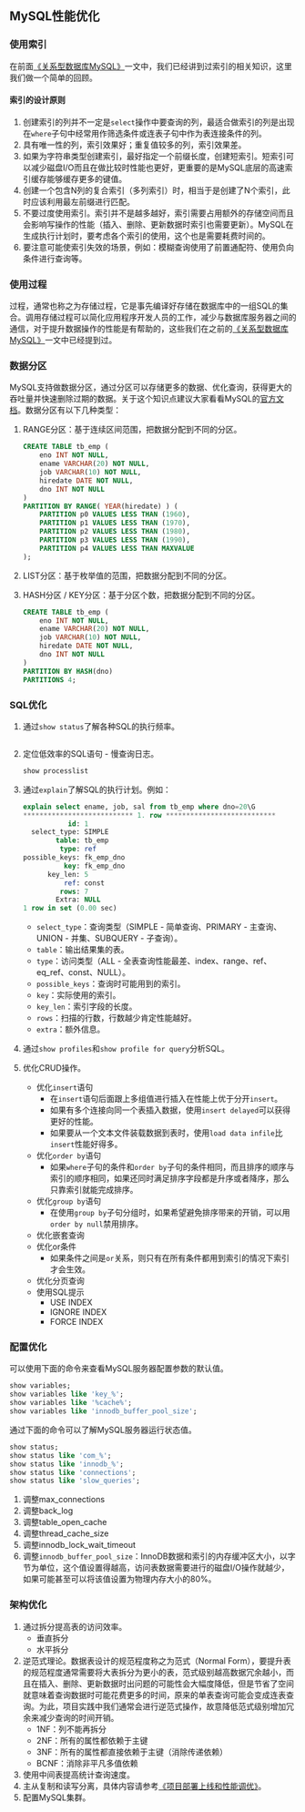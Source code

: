 ## MySQL性能优化

### 使用索引

在前面[《关系型数据库MySQL》](../Day36-40/36-38.关系型数据库MySQL.md)一文中，我们已经讲到过索引的相关知识，这里我们做一个简单的回顾。

#### 索引的设计原则

1. 创建索引的列并不一定是`select`操作中要查询的列，最适合做索引的列是出现在`where`子句中经常用作筛选条件或连表子句中作为表连接条件的列。
2. 具有唯一性的列，索引效果好；重复值较多的列，索引效果差。
3. 如果为字符串类型创建索引，最好指定一个前缀长度，创建短索引。短索引可以减少磁盘I/O而且在做比较时性能也更好，更重要的是MySQL底层的高速索引缓存能够缓存更多的键值。
4. 创建一个包含N列的复合索引（多列索引）时，相当于是创建了N个索引，此时应该利用最左前缀进行匹配。
5. 不要过度使用索引。索引并不是越多越好，索引需要占用额外的存储空间而且会影响写操作的性能（插入、删除、更新数据时索引也需要更新）。MySQL在生成执行计划时，要考虑各个索引的使用，这个也是需要耗费时间的。
6. 要注意可能使索引失效的场景，例如：模糊查询使用了前置通配符、使用负向条件进行查询等。

### 使用过程

过程，通常也称之为存储过程，它是事先编译好存储在数据库中的一组SQL的集合。调用存储过程可以简化应用程序开发人员的工作，减少与数据库服务器之间的通信，对于提升数据操作的性能是有帮助的，这些我们在之前的[《关系型数据库MySQL》](../Day36-40/36-38.关系型数据库MySQL.md)一文中已经提到过。



### 数据分区

MySQL支持做数据分区，通过分区可以存储更多的数据、优化查询，获得更大的吞吐量并快速删除过期的数据。关于这个知识点建议大家看看MySQL的[官方文档](https://dev.mysql.com/doc/refman/5.7/en/partitioning-overview.html)。数据分区有以下几种类型：

1. RANGE分区：基于连续区间范围，把数据分配到不同的分区。

   ```SQL
   CREATE TABLE tb_emp (
       eno INT NOT NULL,
       ename VARCHAR(20) NOT NULL,
       job VARCHAR(10) NOT NULL,
       hiredate DATE NOT NULL,
       dno INT NOT NULL
   )
   PARTITION BY RANGE( YEAR(hiredate) ) (
       PARTITION p0 VALUES LESS THAN (1960),
       PARTITION p1 VALUES LESS THAN (1970),
       PARTITION p2 VALUES LESS THAN (1980),
       PARTITION p3 VALUES LESS THAN (1990),
       PARTITION p4 VALUES LESS THAN MAXVALUE
   );
   ```

2. LIST分区：基于枚举值的范围，把数据分配到不同的分区。

3. HASH分区 / KEY分区：基于分区个数，把数据分配到不同的分区。

   ```SQL
   CREATE TABLE tb_emp (
       eno INT NOT NULL,
       ename VARCHAR(20) NOT NULL,
       job VARCHAR(10) NOT NULL,
       hiredate DATE NOT NULL,
       dno INT NOT NULL
   )
   PARTITION BY HASH(dno)
   PARTITIONS 4;
   ```

### SQL优化

1. 通过`show status`了解各种SQL的执行频率。

   ```SQL
   
   ```

2. 定位低效率的SQL语句 - 慢查询日志。

   ```SQL
   show processlist
   ```

3. 通过`explain`了解SQL的执行计划。例如：

   ```SQL
   explain select ename, job, sal from tb_emp where dno=20\G
   *************************** 1. row ***************************
              id: 1
     select_type: SIMPLE
           table: tb_emp
            type: ref
   possible_keys: fk_emp_dno
             key: fk_emp_dno
         key_len: 5
             ref: const
            rows: 7
           Extra: NULL
   1 row in set (0.00 sec)
   ```

   - `select_type`：查询类型（SIMPLE - 简单查询、PRIMARY - 主查询、UNION - 并集、SUBQUERY - 子查询）。
   - `table`：输出结果集的表。
   - `type`：访问类型（ALL - 全表查询性能最差、index、range、ref、eq_ref、const、NULL）。
   - `possible_keys`：查询时可能用到的索引。
   - `key`：实际使用的索引。
   - `key_len`：索引字段的长度。
   - `rows`：扫描的行数，行数越少肯定性能越好。
   - `extra`：额外信息。

4. 通过`show profiles`和`show profile for query`分析SQL。

5. 优化CRUD操作。

   - 优化`insert`语句
     - 在`insert`语句后面跟上多组值进行插入在性能上优于分开`insert`。
     - 如果有多个连接向同一个表插入数据，使用`insert delayed`可以获得更好的性能。
     - 如果要从一个文本文件装载数据到表时，使用`load data infile`比`insert`性能好得多。
   - 优化`order by`语句
     - 如果`where`子句的条件和`order by`子句的条件相同，而且排序的顺序与索引的顺序相同，如果还同时满足排序字段都是升序或者降序，那么只靠索引就能完成排序。
   - 优化`group by`语句
     - 在使用`group by`子句分组时，如果希望避免排序带来的开销，可以用`order by null`禁用排序。
   - 优化嵌套查询
   - 优化or条件
     - 如果条件之间是`or`关系，则只有在所有条件都用到索引的情况下索引才会生效。
   - 优化分页查询
   - 使用SQL提示
     - USE INDEX
     - IGNORE INDEX
     - FORCE INDEX

### 配置优化

可以使用下面的命令来查看MySQL服务器配置参数的默认值。

```SQL
show variables;
show variables like 'key_%';
show variables like '%cache%';
show variables like 'innodb_buffer_pool_size';
```

通过下面的命令可以了解MySQL服务器运行状态值。

```SQL
show status;
show status like 'com_%';
show status like 'innodb_%';
show status like 'connections';
show status like 'slow_queries';
```

1. 调整max_connections
2. 调整back_log
3. 调整table_open_cache
4. 调整thread_cache_size
5. 调整innodb_lock_wait_timeout
6. 调整`innodb_buffer_pool_size`：InnoDB数据和索引的内存缓冲区大小，以字节为单位，这个值设置得越高，访问表数据需要进行的磁盘I/O操作就越少，如果可能甚至可以将该值设置为物理内存大小的80%。

### 架构优化

1. 通过拆分提高表的访问效率。
   - 垂直拆分
   - 水平拆分
2. 逆范式理论。数据表设计的规范程度称之为范式（Normal Form），要提升表的规范程度通常需要将大表拆分为更小的表，范式级别越高数据冗余越小，而且在插入、删除、更新数据时出问题的可能性会大幅度降低，但是节省了空间就意味着查询数据时可能花费更多的时间，原来的单表查询可能会变成连表查询。为此，项目实践中我们通常会进行逆范式操作，故意降低范式级别增加冗余来减少查询的时间开销。
   - 1NF：列不能再拆分
   - 2NF：所有的属性都依赖于主键
   - 3NF：所有的属性都直接依赖于主键（消除传递依赖）
   - BCNF：消除非平凡多值依赖
3. 使用中间表提高统计查询速度。
4. 主从复制和读写分离，具体内容请参考[《项目部署上线和性能调优》](./98.项目部署上线和性能调优.md)。
5. 配置MySQL集群。

